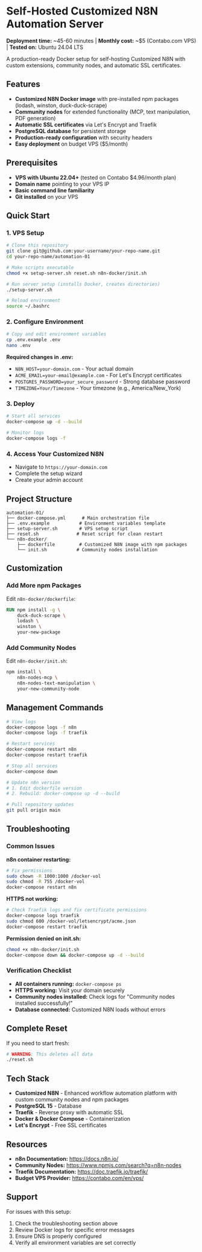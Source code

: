 # Self-Hosted Customized N8N Automation Server

**Deployment time:** ~45-60 minutes | **Monthly cost:** ~$5 (Contabo.com VPS) | **Tested on:** Ubuntu 24.04 LTS

A production-ready Docker setup for self-hosting Customized N8N with custom extensions, community nodes, and automatic SSL certificates.

## Features

- **Customized N8N Docker image** with pre-installed npm packages (lodash, winston, duck-duck-scrape)
- **Community nodes** for extended functionality (MCP, text manipulation, PDF generation)
- **Automatic SSL certificates** via Let's Encrypt and Traefik
- **PostgreSQL database** for persistent storage
- **Production-ready configuration** with security headers
- **Easy deployment** on budget VPS ($5/month)

## Prerequisites

- **VPS with Ubuntu 22.04+** (tested on Contabo $4.96/month plan)
- **Domain name** pointing to your VPS IP
- **Basic command line familiarity**
- **Git installed** on your VPS

## Quick Start

### 1. VPS Setup

```bash
# Clone this repository
git clone git@github.com:your-username/your-repo-name.git
cd your-repo-name/automation-01

# Make scripts executable
chmod +x setup-server.sh reset.sh n8n-docker/init.sh

# Run server setup (installs Docker, creates directories)
./setup-server.sh

# Reload environment
source ~/.bashrc
```

### 2. Configure Environment

```bash
# Copy and edit environment variables
cp .env.example .env
nano .env
```

**Required changes in .env:**
- `N8N_HOST=your-domain.com` - Your actual domain
- `ACME_EMAIL=your-email@example.com` - For Let's Encrypt certificates  
- `POSTGRES_PASSWORD=your_secure_password` - Strong database password
- `TIMEZONE=Your/Timezone` - Your timezone (e.g., America/New_York)

### 3. Deploy

```bash
# Start all services
docker-compose up -d --build

# Monitor logs
docker-compose logs -f
```

### 4. Access Your Customized N8N

- Navigate to `https://your-domain.com`
- Complete the setup wizard
- Create your admin account

## Project Structure

```
automation-01/
├── docker-compose.yml      # Main orchestration file
├── .env.example           # Environment variables template
├── setup-server.sh        # VPS setup script
├── reset.sh              # Reset script for clean restart
└── n8n-docker/
    ├── dockerfile         # Customized N8N image with npm packages
    └── init.sh           # Community nodes installation
```

## Customization

### Add More npm Packages

Edit `n8n-docker/dockerfile`:
```dockerfile
RUN npm install -g \
    duck-duck-scrape \
    lodash \
    winston \
    your-new-package
```

### Add Community Nodes

Edit `n8n-docker/init.sh`:
```bash
npm install \
    n8n-nodes-mcp \
    n8n-nodes-text-manipulation \
    your-new-community-node
```

## Management Commands

```bash
# View logs
docker-compose logs -f n8n
docker-compose logs -f traefik

# Restart services
docker-compose restart n8n
docker-compose restart traefik

# Stop all services
docker-compose down

# Update n8n version
# 1. Edit dockerfile version
# 2. Rebuild: docker-compose up -d --build

# Pull repository updates
git pull origin main
```

## Troubleshooting

### Common Issues

**n8n container restarting:**
```bash
# Fix permissions
sudo chown -R 1000:1000 /docker-vol
sudo chmod -R 755 /docker-vol
docker-compose restart n8n
```

**HTTPS not working:**
```bash
# Check Traefik logs and fix certificate permissions
docker-compose logs traefik
sudo chmod 600 /docker-vol/letsencrypt/acme.json
docker-compose restart traefik
```

**Permission denied on init.sh:**
```bash
chmod +x n8n-docker/init.sh
docker-compose down && docker-compose up -d --build
```

### Verification Checklist

- **All containers running:** `docker-compose ps`
- **HTTPS working:** Visit your domain securely
- **Community nodes installed:** Check logs for "Community nodes installed successfully!"
- **Database connected:** Customized N8N loads without errors

## Complete Reset

If you need to start fresh:

```bash
# WARNING: This deletes all data
./reset.sh
```

## Tech Stack

- **Customized N8N** - Enhanced workflow automation platform with custom community nodes and npm packages
- **PostgreSQL 15** - Database
- **Traefik** - Reverse proxy with automatic SSL
- **Docker & Docker Compose** - Containerization
- **Let's Encrypt** - Free SSL certificates

## Resources

- **n8n Documentation:** https://docs.n8n.io/
- **Community Nodes:** https://www.npmjs.com/search?q=n8n-nodes
- **Traefik Documentation:** https://doc.traefik.io/traefik/
- **Budget VPS Provider:** https://contabo.com/en/vps/

## Support

For issues with this setup:
1. Check the troubleshooting section above
2. Review Docker logs for specific error messages
3. Ensure DNS is properly configured
4. Verify all environment variables are set correctly